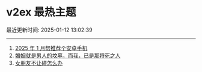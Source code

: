 # v2ex 最热主题

最近更新时间: 2025-01-12 13:02:39

--- 
1. [2025 年 1 月帮推荐个安卓手机](https://www.v2ex.com/t/1104426) 
2. [婚姻就是男人的坟墓，而我，已是那将死之人](https://www.v2ex.com/t/1104431) 
3. [女朋友不让碰怎么办](https://www.v2ex.com/t/1104459) 
